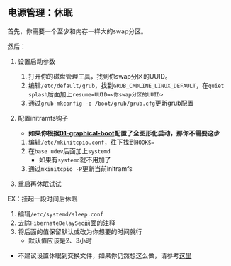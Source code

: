 ## 电源管理：休眠
首先，你需要一个至少和内存一样大的swap分区。

然后：

1. 设置启动参数
    1. 打开你的磁盘管理工具，找到你swap分区的UUID。
    2. 编辑`/etc/default/grub`，找到`GRUB_CMDLINE_LINUX_DEFAULT`，在`quiet splash`后面加上`resume=UUID=<你swap分区的UUID>`
    3. 通过`grub-mkconfig -o /boot/grub/grub.cfg`更新grub配置

2. 配置initramfs钩子
    * **如果你根据[01-graphical-boot](./01-graphical-boot.md)配置了全图形化启动，那你不需要这步**
    1. 编辑`/etc/mkinitcpio.conf`，往下找到`HOOKS=`
    2. 在`base udev`后面加上`systemd`
        * 如果有`systemd`就不用加了
    3. 通过`mkinitcpio -P`更新当前initramfs

3. 重启再休眠试试

EX：挂起一段时间后休眠

1. 编辑`/etc/systemd/sleep.conf`
2. 去除`HibernateDelaySec`前面的注释
3. 将后面的值保留默认或改为你想要的时间就行
    * 默认值应该是2、3小时

* 不建议设置休眠到交换文件，如果你仍然想这么做，请参考[这里](https://wiki.archlinux.org/title/Power_management_(%E7%AE%80%E4%BD%93%E4%B8%AD%E6%96%87)/Suspend_and_hibernate_(%E7%AE%80%E4%BD%93%E4%B8%AD%E6%96%87)#%E4%BC%91%E7%9C%A0%E5%88%B0%E4%BA%A4%E6%8D%A2%E6%96%87%E4%BB%B6)